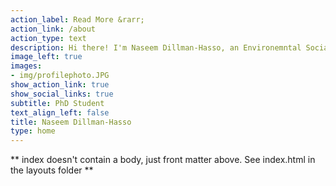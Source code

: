 ```yaml
---
action_label: Read More &rarr;
action_link: /about
action_type: text
description: Hi there! I'm Naseem Dillman-Hasso, an Environemntal Social Sciences PhD student at [(the) Ohio State University](https://senr.osu.edu/graduate/environmental-social-sciences). I'm currently advised by [Dr. Robyn Wilson](https://senr.osu.edu/our-people/robyn-s-wilson) and [Dr. Nicole Sintov](https://senr.osu.edu/our-people/nicole-sintov). I'm particularly interested in collective action and sustainable hebavior adoption around climate change. My interests outside of climate change research include open science/scholarship, stenography, and cycling.
image_left: true
images:
- img/profilephoto.JPG
show_action_link: true
show_social_links: true
subtitle: PhD Student
text_align_left: false
title: Naseem Dillman-Hasso
type: home
---
```


** index doesn't contain a body, just front matter above.
See index.html in the layouts folder **
